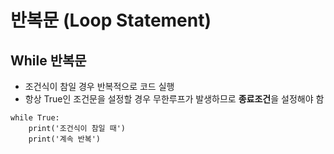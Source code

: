 # 반복문 (Loop Statement)

## While 반복문
- 조건식이 참일 경우 반복적으로 코드 실행
- 항상 True인 조건문을 설정할 경우 무한루프가 발생하므로 **종료조건**을 설정해야 함
```
while True:
    print('조건식이 참일 때')
    print('계속 반복')
```